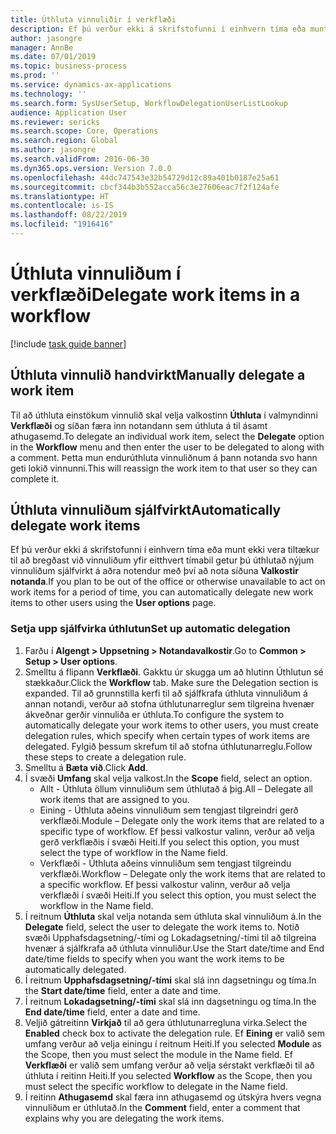 ```yaml
---
title: Úthluta vinnuliðir í verkflæði
description: Ef þú verður ekki á skrifstofunni í einhvern tíma eða munt ekki vera tiltækur til að bregðast við vinnulið getur þú úthlutað, eða endurúthlutað vinnuliðunum, til annars notanda.
author: jasongre
manager: AnnBe
ms.date: 07/01/2019
ms.topic: business-process
ms.prod: ''
ms.service: dynamics-ax-applications
ms.technology: ''
ms.search.form: SysUserSetup, WorkflowDelegationUserListLookup
audience: Application User
ms.reviewer: sericks
ms.search.scope: Core, Operations
ms.search.region: Global
ms.author: jasongre
ms.search.validFrom: 2016-06-30
ms.dyn365.ops.version: Version 7.0.0
ms.openlocfilehash: 44dc747543e32b54729d12c89a401b0187e25a61
ms.sourcegitcommit: cbcf344b3b552acca56c3e27606eac7f2f124afe
ms.translationtype: HT
ms.contentlocale: is-IS
ms.lasthandoff: 08/22/2019
ms.locfileid: "1916416"
---
```

# <a name="delegate-work-items-in-a-workflow"></a><span data-ttu-id="8164f-103">Úthluta vinnuliðum í verkflæði</span><span class="sxs-lookup"><span data-stu-id="8164f-103">Delegate work items in a workflow</span></span>

[!include [task guide banner](../../includes/task-guide-banner.md)]

## <a name="manually-delegate-a-work-item"></a><span data-ttu-id="8164f-104">Úthluta vinnulið handvirkt</span><span class="sxs-lookup"><span data-stu-id="8164f-104">Manually delegate a work item</span></span>

<span data-ttu-id="8164f-105">Til að úthluta einstökum vinnulið skal velja valkostinn **Úthluta** í valmyndinni **Verkflæði** og síðan færa inn notandann sem úthluta á til ásamt athugasemd.</span><span class="sxs-lookup"><span data-stu-id="8164f-105">To delegate an individual work item, select the **Delegate** option in the **Workflow** menu and then enter the user to be delegated to along with a comment.</span></span> <span data-ttu-id="8164f-106">Þetta mun endurúthluta vinnuliðnum á þann notanda svo hann geti lokið vinnunni.</span><span class="sxs-lookup"><span data-stu-id="8164f-106">This will reassign the work item to that user so they can complete it.</span></span>

## <a name="automatically-delegate-work-items"></a><span data-ttu-id="8164f-107">Úthluta vinnuliðum sjálfvirkt</span><span class="sxs-lookup"><span data-stu-id="8164f-107">Automatically delegate work items</span></span>

<span data-ttu-id="8164f-108">Ef þú verður ekki á skrifstofunni í einhvern tíma eða munt ekki vera tiltækur til að bregðast við vinnuliðum yfir eitthvert tímabil getur þú úthlutað nýjum vinnuliðum sjálfvirkt á aðra notendur með því að nota síðuna **Valkostir notanda**.</span><span class="sxs-lookup"><span data-stu-id="8164f-108">If you plan to be out of the office or otherwise unavailable to act on work items for a period of time, you can automatically delegate new work items to other users using the **User options** page.</span></span>

### <a name="set-up-automatic-delegation"></a><span data-ttu-id="8164f-109">Setja upp sjálfvirka úthlutun</span><span class="sxs-lookup"><span data-stu-id="8164f-109">Set up automatic delegation</span></span>
1. <span data-ttu-id="8164f-110">Farðu í **Algengt > Uppsetning > Notandavalkostir**.</span><span class="sxs-lookup"><span data-stu-id="8164f-110">Go to **Common > Setup > User options**.</span></span>
2. <span data-ttu-id="8164f-111">Smelltu á flipann **Verkflæði**. Gakktu úr skugga um að hlutinn Úthlutun sé stækkaður.</span><span class="sxs-lookup"><span data-stu-id="8164f-111">Click the **Workflow** tab. Make sure the Delegation section is expanded.</span></span> <span data-ttu-id="8164f-112">Til að grunnstilla kerfi til að sjálfkrafa úthluta vinnuliðum á annan notandi, verður að stofna úthlutunarreglur sem tilgreina hvenær ákveðnar gerðir vinnuliða er úthluta.</span><span class="sxs-lookup"><span data-stu-id="8164f-112">To configure the system to automatically delegate your work items to other users, you must create delegation rules, which specify when certain types of work items are delegated.</span></span> <span data-ttu-id="8164f-113">Fylgið þessum skrefum til að stofna úthlutunarreglu.</span><span class="sxs-lookup"><span data-stu-id="8164f-113">Follow these steps to create a delegation rule.</span></span>  
3. <span data-ttu-id="8164f-114">Smelltu á **Bæta við**.</span><span class="sxs-lookup"><span data-stu-id="8164f-114">Click **Add**.</span></span>
4. <span data-ttu-id="8164f-115">Í svæði **Umfang** skal velja valkost.</span><span class="sxs-lookup"><span data-stu-id="8164f-115">In the **Scope** field, select an option.</span></span>
    - <span data-ttu-id="8164f-116">Allt - Úthluta öllum vinnuliðum sem úthlutað á þig.</span><span class="sxs-lookup"><span data-stu-id="8164f-116">All – Delegate all work items that are assigned to you.</span></span>
    - <span data-ttu-id="8164f-117">Eining - Úthluta aðeins vinnuliðum sem tengjast tilgreindri gerð verkflæði.</span><span class="sxs-lookup"><span data-stu-id="8164f-117">Module – Delegate only the work items that are related to a specific type of workflow.</span></span> <span data-ttu-id="8164f-118">Ef þessi valkostur valinn, verður að velja gerð verkflæðis í svæði Heiti.</span><span class="sxs-lookup"><span data-stu-id="8164f-118">If you select this option, you must select the type of workflow in the Name field.</span></span>
    - <span data-ttu-id="8164f-119">Verkflæði - Úthluta aðeins vinnuliðum sem tengjast tilgreindu verkflæði.</span><span class="sxs-lookup"><span data-stu-id="8164f-119">Workflow – Delegate only the work items that are related to a specific workflow.</span></span> <span data-ttu-id="8164f-120">Ef þessi valkostur valinn, verður að velja verkflæði í svæði Heiti.</span><span class="sxs-lookup"><span data-stu-id="8164f-120">If you select this option, you must select the workflow in the Name field.</span></span>  
5. <span data-ttu-id="8164f-121">Í reitnum **Úthluta** skal velja notanda sem úthluta skal vinnuliðum á.</span><span class="sxs-lookup"><span data-stu-id="8164f-121">In the **Delegate** field, select the user to delegate the work items to.</span></span> <span data-ttu-id="8164f-122">Notið svæði Upphafsdagsetning/-tími og Lokadagsetning/-tími til að tilgreina hvenær á sjálfkrafa að úthluta vinnuliður.</span><span class="sxs-lookup"><span data-stu-id="8164f-122">Use the Start date/time and End date/time fields to specify when you want the work items to be automatically delegated.</span></span>  
6. <span data-ttu-id="8164f-123">Í reitnum **Upphafsdagsetning/-tími** skal slá inn dagsetningu og tíma.</span><span class="sxs-lookup"><span data-stu-id="8164f-123">In the **Start date/time** field, enter a date and time.</span></span>
7. <span data-ttu-id="8164f-124">Í reitnum **Lokadagsetning/-tími** skal slá inn dagsetningu og tíma.</span><span class="sxs-lookup"><span data-stu-id="8164f-124">In the **End date/time** field, enter a date and time.</span></span>
8. <span data-ttu-id="8164f-125">Veljið gátreitinn **Virkjað** til að gera úthlutunarregluna virka.</span><span class="sxs-lookup"><span data-stu-id="8164f-125">Select the **Enabled** check box to activate the delegation rule.</span></span> <span data-ttu-id="8164f-126">Ef **Eining** er valið sem umfang verður að velja einingu í reitnum Heiti.</span><span class="sxs-lookup"><span data-stu-id="8164f-126">If you selected **Module** as the Scope, then you must select the module in the Name field.</span></span> <span data-ttu-id="8164f-127">Ef **Verkflæði** er valið sem umfang verður að velja sérstakt verkflæði til að úthluta í reitinn Heiti.</span><span class="sxs-lookup"><span data-stu-id="8164f-127">If you selected **Workflow** as the Scope, then you must select the specific workflow to delegate in the Name field.</span></span>  
9. <span data-ttu-id="8164f-128">Í reitinn **Athugasemd** skal færa inn athugasemd og útskýra hvers vegna vinnuliðum er úthlutað.</span><span class="sxs-lookup"><span data-stu-id="8164f-128">In the **Comment** field, enter a comment that explains why you are delegating the work items.</span></span>

